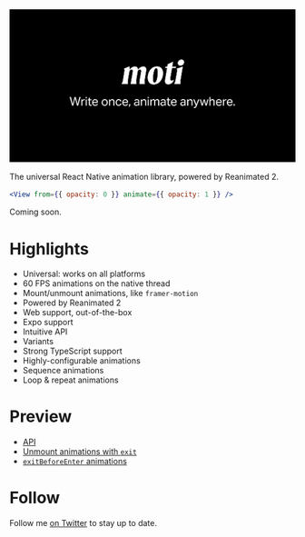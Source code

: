 <img src="/assets/banner2.png" />

The universal React Native animation library, powered by Reanimated 2.

```jsx
<View from={{ opacity: 0 }} animate={{ opacity: 1 }} />
```

Coming soon.

# Highlights

- Universal: works on all platforms
- 60 FPS animations on the native thread
- Mount/unmount animations, like `framer-motion` 
- Powered by Reanimated 2
- Web support, out-of-the-box
- Expo support
- Intuitive API
- Variants
- Strong TypeScript support
- Highly-configurable animations
- Sequence animations
- Loop & repeat animations

# Preview

- [API](https://twitter.com/FernandoTheRojo/status/1348093995277299712)
- [Unmount animations with `exit`](https://twitter.com/FernandoTheRojo/status/1349884929765765123)
- [`exitBeforeEnter` animations](https://twitter.com/FernandoTheRojo/status/1351234878902333445)

# Follow

Follow me [on Twitter](https://twitter.com/fernandotherojo) to stay up to date.

